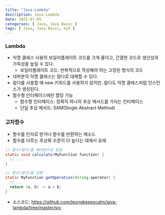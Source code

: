 ```yaml
---
title: "Java-Lambda"
description: Java-Lambda
date: 2025-07-05
categories: [ Java, Java Basic ]
tags: [ Java, Java Basic, kyh ]
---
```


### Lambda

- 익명 클래스 사용의 보일러플레이트 코드를 크게 줄이고, 간결한 코드로 생산성과 가독성을 높일 수 있다.
	- 보일러플레이트 코드: 반복적으로 작성해야 하는 고정된 형식의 코드
- 대부분의 익명 클래스는 람다로 대체할 수 있다.
- 람다를 사용할 때 new 키워드를 사용하지 않지만, 람다도 익명 클래스처럼 인스턴스가 생성된다.
- 함수형 인터페이스에만 할당 가능
	- 함수형 인터페이스: 정확히 하나의 추상 메서드를 가지는 인터페이스
	- 단일 추상 메서드: SAM(Single Abstract Method)

### 고차함수

- 함수를 인자로 받거나 함수를 반환하는 메소드
- 함수를 다루는 추상화 수준이 더 높다는 데에서 유래

```java
// 함수(람다)를 매개변수로 받음
static void calculate(MyFunction function) {
  // ...
}

// 함수(람다)를 반환
static MyFunction getOperation(String operator) {
  // ...
  return (a, b) -> a + b;
}
```




- 소스코드: <https://github.com/jeongkeepscalm/java-lambda/tree/master/src> 